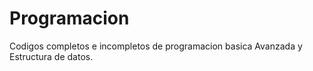 # Programacion
Codigos completos e incompletos de programacion basica
Avanzada y  Estructura de datos.
